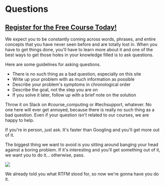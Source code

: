 # Questions
##  [Register for the Free Course Today!](https://roppers.thinkific.com/courses/computing-fundamentals)
We expect you to be constantly coming across words, phrases, and entire concepts that you have never seen before and are totally lost in. When you have to get things done, you'll have to learn more about it and one of the best ways to get those holes in your knowledge filled is to ask questions.

Here are some guidelines for asking questions.

* There is no such thing as a bad question, especially on this site
* Write up your problem with as much information as possible
* Describe your problem's symptoms in chronological order
* Describe the goal, not the step you are on
* If you solve it later, follow up with a brief note on the solution

Throw it on Slack on #course_computing or #techsupport, whatever. No one here will ever get annoyed, because there is really no such thing as a bad question. Even if your question isn't related to our courses, we are happy to help.

If you're in person, just ask. It's faster than Googling and you'll get more out of it.

The biggest thing we want to avoid is you sitting around banging your head against a boring problem. If it's interesting and you'll get something out of it, we want you to do it... otherwise, pass.

[<img src="https://imgs.xkcd.com/comics/nerd_sniping.png">](https://xkcd.com/356/)


We already told you what RTFM stood for, so now we're gonna have you do it.
